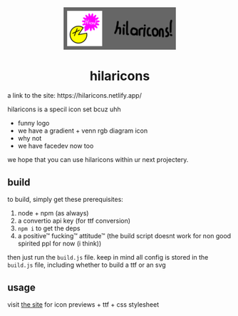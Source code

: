 <div align="center">
	<img src="/banner.svg" style="width: 50%;">
	<h1>hilaricons</h1>
</div>
a link to the site: https://hilaricons.netlify.app/

hilaricons is a specil icon set bcuz uhh

- funny logo
- we have a gradient + venn rgb diagram icon
- why not
- we have facedev now too

we hope that you can use hilaricons within ur next projectery.

## build
to build, simply get these prerequisites:

1. node + npm (as always)
2. a convertio api key (for ttf conversion)
3. `npm i` to get the deps
4. a positive™ fucking™ attitude™ (the build script doesnt work for non good spirited ppl for now (i think))

then just run the `build.js` file.
keep in mind all config is stored in the `build.js` file, including whether to build a ttf or an svg

## usage
visit [the site](https://hilaricons.netlify.app/) for icon previews + ttf + css stylesheet